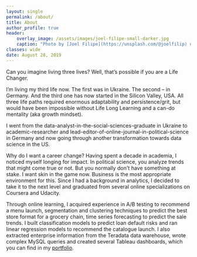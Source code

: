 ```yaml
---
layout: single
permalink: /about/
title: About
author_profile: true
header:
    overlay_image: /assets/images/joel-filipe-small-darker.jpg
    caption: "Photo by [Joel Filipe](https://unsplash.com/@joelfilip) on [Unsplash](https://unsplash.com)"
classes: wide
date: August 28, 2019
---
```


Can you imagine living three lives? Well, that’s possible if you are a Life Changer.

I’m living my third life now. The first was in Ukraine. The second – in Germany. And the third one has now started in the Silicon Valley, USA. All three life paths required enormous adaptability and persistence/grit, but would have been impossible without Life Long Learning and a can-do mentality (aka growth mindset). 

I went from the data-analyst-in-the-social-sciences-graduate in Ukraine to academic-researcher and lead-editor-of-online-journal-in-political-science in Germany and now going through another transformation towards data science in the US. 

Why do I want a career change? Having spent a decade in academia, I noticed myself longing for impact. In political science, you analyze trends that might come true or not. But you normally don't have something at stake. I want skin in the game now. Business is the most appropriate environment for this. Since I had a background in analytics, I decided to take it to the next level and graduated from several online specializations on Coursera and Udacity. 

Through online learning, I acquired experience in A/B testing to recommend a menu launch, segmentation and clustering techniques to predict the best store format for a grocery chain, time series forecasting to predict the sale trends. I built classification models to predict loan default risks and ran linear regression models to recommend the catalogue launch. I also extracted enterprise information from the Teradata data warehouse, wrote complex MySQL queries and created several Tableau dashboards, which you can find in my [portfolio](/portfolio/).


